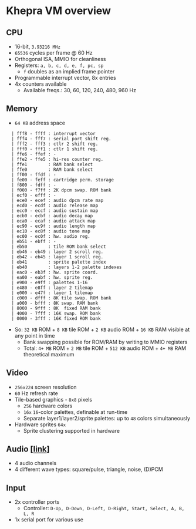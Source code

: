 Khepra VM overview
==================

CPU
---

- 16-bit, `3.93216 MHz`
- `65536` cycles per frame @ 60 Hz
- Orthogonal ISA, MMIO for cleanliness
- Registers: `a, b, c, d, e, f, pc, sp`
  - `f` doubles as an implied frame pointer
- Programmable interrupt vector, 8x entries
- 4x counters available
  - Available freqs.: 30, 60, 120, 240, 480, 960 Hz

Memory
------

- `64 KB` address space
```
  | fff8 - ffff : interrupt vector
  | fff4 - fff7 : serial port shift reg.
  | fff2 - fff3 : ctlr 2 shift reg.
  | fff0 - fff1 : ctlr 1 shift reg.
  | ffe6 - ffef : -
  | ffe2 - ffe5 : hi-res counter reg.
  | ffe1        : RAM bank select
  | ffe0        : RAM bank select
  | ff00 - ffdf : -
  | fe00 - feff : cartridge perm. storage
  | f800 - fdff : -
  | f000 - f7ff : 2K dpcm swap. ROM bank
  | ecf0 - efff : -
  | ece0 - ecef : audio dpcm rate map
  | ecd0 - ecdf : audio release map
  | ecc0 - eccf : audio sustain map
  | ecb0 - ecbf : audio decay map
  | eca0 - ecaf : audio attack map
  | ec90 - ec9f : audio length map
  | ec10 - ec8f : audio tone map
  | ec00 - ec0f : hw. audio reg.
  | eb51 - ebff : -
  | eb50        : tile ROM bank select
  | eb46 - eb49 : layer 2 scroll reg.
  | eb42 - eb45 : layer 1 scroll reg.
  | eb41        : sprite palette index
  | eb40        : layers 1-2 palette indexes
  | eac0 - eb3f : hw. sprite coord.
  | ea00 - eabf : hw. sprite reg.
  | e900 - e9ff : palettes 1-16
  | e480 - e8ff : layer 2 tilemap
  | e000 - e47f : layer 1 tilemap
  | c000 - dfff : 8K tile swap. ROM bank
  | a000 - bfff : 8K swap. RAM bank 
  | 8000 - 9fff : 8K  fixed RAM bank
  | 4000 - 7fff : 16K swap. ROM bank
  | 0000 - 3fff : 16K fixed ROM bank
```
- So: `32 KB` ROM + `8 KB` tile ROM + `2 KB` audio ROM + `16 KB` RAM visible at any point in time
  - Bank swapping possible for ROM/RAM by writing to MMIO registers
  - Total: `4+ MB` ROM + `2 MB` tile ROM + `512 KB` audio ROM + `4+ MB` RAM theoretical maximum

Video
-----

- `256x224` screen resolution
- `60` Hz refresh rate
- Tile-based graphics - `8x8` pixels
  - `256` hardware colors
  - `16x` `16`-color palettes, definable at run-time
  - Separate layer1/layer2/sprite palettes: up to `48` colors simultaneously
- Hardware sprites `64x`
  - Sprite clustering supported in hardware

Audio [[link](Audio.md)]
-----

- 4 audio channels
- 4 different wave types: square/pulse, triangle, noise, (D)PCM

Input
-----

- 2x controller ports
  - Controller: `D-Up, D-Down, D-Left, D-Right, Start, Select, A, B, L, R`
- 1x serial port for various use

